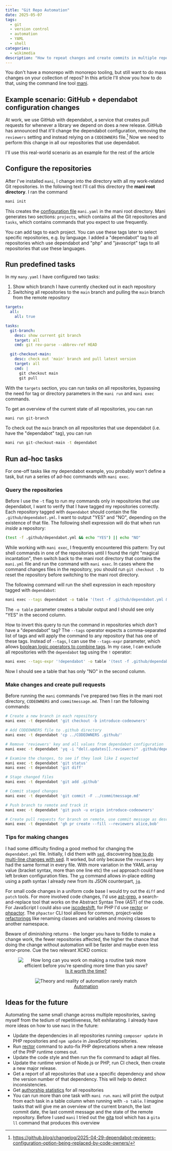 ```yaml
---
title: "Git Repo Automation"
date: 2025-05-07
tags:
  - git
  - version control
  - automation
  - YAML
  - shell
categories:
  - wikimedia
description: "How to repeat changes and create commits in multiple repositories at once, without a monorepo"
---
```


You don't have a monorepo with monorepo tooling, but still want to do mass
changes on your collection of repos? In this article I'll show you how to do
that, using the command line tool [mani][1].

<!--more-->

## Example scenario: GitHub + dependabot configuration changes

At work, we use GitHub with dependabot, a service that creates pull
requests for whenever a library we depend on does a new release. GitHub
has announced that it'll change the dependabot configuration, removing the
`reviewers` setting and instead relying on a `CODEOWNERS` file.[^1] Now we
need to perform this change in all our repositories that use dependabot.

I'll use this real-world scenario as an example for the rest of the
article

## Configure the repositories

After I've installed `mani`, I change into the directory with all my
work-related Git repositories. In the following text I'll call this directory
the **mani root directory**. I ran the command

```sh
mani init
```

This creates the [configuration file][2] `mani.yaml` in the mani root directory.
Mani generates two sections: `projects`, which contains all the Git repositories
and `tasks`, which contains commands that you expect to use frequently.

You can add tags to each project. You can use these tags later to select
specific repositories, e.g. by language. I added a "dependabot" tag to all
repositories which use dependabot and "php" and "javascript" tags to all
repositories that use these languages.

## Run predefined tasks

In my `many.yaml` I have configured two tasks: 

1. Show which branch I have currently checked out in each repository
2. Switching all repositories to the
   `main` branch and pulling the `main` branch from the remote repository


```yaml
targets:
  all:
    all: true

tasks:
  git-branch:
    desc: show current git branch
    target: all
    cmd: git rev-parse --abbrev-ref HEAD

  git-checkout-main:
    desc: check out 'main' branch and pull latest version
    target: all
    cmd: |
      git checkout main
      git pull
```

With the `targets` section, you can run tasks on all repositories, bypassing the
need for tag or directory parameters in the `mani run` and `mani exec` commands.

To get an overview of the current state of all repositories, you can run

```sh
mani run git-branch
```

To check out the `main` branch on all repositories that use dependabot (i.e.
have the "dependabot" tag), you can run

```sh
mani run git-checkout-main -t dependabot
```

## Run ad-hoc tasks

For one-off tasks like my dependabot example, you probably won't define a task,
but run a series of ad-hoc commands with `mani exec`.

### Query the repositories

Before I use the `-t` flag to run my commands only in repositories that use
dependabot, I want to verify that I have tagged my repositories correctly. Each
repository tagged with `dependabot` should contain the file
`.github/dependabot.yml`. I want to output "YES" and "NO", depending on the
existence of that file. The following shell expression will do that when
run *inside* a repository:

```sh
(test -f .github/dependabot.yml && echo "YES") || echo "NO"
```

While working with `mani exec`, I frequently encountered this pattern: Try out
shell commands in one of the repositories until I found the right "magical
incantation", then switch back to the mani root directory that contains the
`mani.yml` file and run the command with `mani exec`. In cases where the command
changes files in the repository, you should run `git checkout .` to reset the
repository before switching to the mani root directory.

The following command will run the shell expression in each repository tagged
with `dependabot`:

```sh
mani exec --tags dependabot -o table '(test -f .github/dependabot.yml && echo YES) || echo NO'
```

The `-o table` parameter creates a tabular output and I should see only "YES" in
the second column.

How to invert this query to run the command in repositories which *don't* have a
"dependabot" tag? The `--tags` operator expects a comma-separated list of tags
and will apply the command to any repository that has one of these tags. Instead
of `--tags`, I can use the `--tags-expr` parameter, which allows [boolean logic
operators to combine tags][3]. In my case, I can exclude all repositories with
the `dependabot` tag using the `!` operator:

```sh
mani exec --tags-expr '!dependabot' -o table '(test -f .github/dependabot.yml && echo YES) || echo NO'
```

Now I should see a table that has only "NO" in the second column.

### Make changes and create pull requests

Before running the `mani` commands I've prepared two files in the mani root directory, `CODEOWNERS` and `commitmessage.md`. Then I ran the following commands:

```sh
# Create a new branch in each repository
mani exec -t dependabot 'git checkout -b introduce-codeowners'

# Add CODEOWNERS file to .github directory
mani exec -t dependabot 'cp ../CODEOWNERS .github/'

# Remove 'reviewers' key and all values from dependabot configuration
mani exec -t dependabot 'yq -i "del(.updates[].reviewers)" .github/dependabot.yml'

# Examine the changes, to see if they look like I expected
mani exec -t dependabot 'git status'
mani exec -t dependabot 'git diff'

# Stage changed files
mani exec -t dependabot 'git add .github'

# Commit staged changes
mani exec -t dependabot 'git commit -F ../commitmessage.md'

# Push branch to remote and track it
mani exec -t dependabot 'git push -u origin introduce-codeowners'

# Create pull requests for branch on remote, use commit message as description
mani exec -t dependabot 'gh pr create --fill --reviewers alice,bob'
```

### Tips for making changes

I had some difficulty finding a good method for changing the `dependabot.yml`
file. Initially, I did them with [`sed`][4], discovering [how to do multi-line
changes with sed][5]. It worked, but only because the `reviewers` key had the
same format in every file. With more variation in the YAML array value (bracket
syntax, more than one line etc) the `sed` approach could have left broken
configuration files. The [`yq`][6] command allows in-place editing using a path
syntax I already new from its JSON counterpart, [`jq`][7].

For small code changes in a uniform code base I would try out the `diff`
and `patch` tools. For more involved code changes, I'd use [ast-grep][14],
a search-and-replace tool that works on the Abstract Syntax Tree (AST) of
the code. For JavaScript I could also use [jscodeshift][10], for PHP I'd
use [rector][9] or [phpactor][11]. The `phpactor` CLI tool allows for
common, project-wide [refactorings][12] like renaming classes and
variables and moving classes to another namespace.

Beware of diminishing returns - the longer you have to fiddle to make a change
work, the fewer repositories affected, the higher the chance that doing the
change without automation will be faster and maybe even less error-prone. Cue
the two relevant XCKD comics:

<figure style="text-align:center;">
    <img 
        alt="How long can you work on making a routine task more efficient before you're spending more time than you save?"
        src="https://imgs.xkcd.com/comics/is_it_worth_the_time.png" 
    />
    <figcaption>
        <a href="https://xkcd.com/1205">Is it worth the time?</a>
    </figcaption>
</figure>

<figure style="text-align:center;">
    <img
        alt="Theory and reality of automation rarely match"
        src="https://imgs.xkcd.com/comics/automation.png"
    />
    <figcaption><a href="https://xkcd.com/1319/">Automation</a></figcaption>
</figure>

## Ideas for the future

Automating the same small change across multiple repositories, saving myself
from the tedium of repetitiveness, felt exhilarating. I already have more ideas
on how to use `mani` in the future:

- Update the dependencies in all repositories running `composer update` in PHP
  repositories and `npm update` in JavaScript repositories.
- Run [rector][8] command to auto-fix PHP deprecations when a new release of the
  PHP runtime comes out.
- Update the code style and then run the fix command to adapt all files.
- Update the runtime version of Node.js or PHP, run CI check, then create a new major release.
- Get a report of all repositories that use a specific dependency and show the
  version number of that dependency. This will help to detect inconsistencies.
- Get [authorship statistics][13] for all repositories
- You can run more than one task with `mani run`. `mani` will print the output
  from each task in a table column when running with `-o table`. I imagine 
  tasks that will give me an overview of the current branch, the last commit
  date, the last commit message and the state of the remote repository. Before I
  used `mani` I tried out the [gita][9] tool which has a `gita ll` command that
  produces this overview


[^1]: https://github.blog/changelog/2025-04-29-dependabot-reviewers-configuration-option-being-replaced-by-code-owners/

[1]: https://manicli.com/
[2]: https://manicli.com/config
[3]: https://manicli.com/filtering-projects#tags-expression
[4]: https://en.wikipedia.org/wiki/Sed
[5]: https://unix.stackexchange.com/a/26290/6341
[6]: https://github.com/mikefarah/yq
[7]: https://jqlang.org
[8]: https://getrector.com
[9]: https://github.com/nosarthur/gita
[10]: https://github.com/facebook/jscodeshift
[11]: https://github.com/phpactor/phpactor
[12]: https://phpactor.readthedocs.io/en/master/reference/refactorings.html
[13]: https://stackoverflow.com/questions/42715785/how-do-i-show-statistics-for-authors-contributions-in-git
[14]: https://ast-grep.github.io
